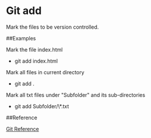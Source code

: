 # Git add

Mark the files to be version controlled.

##Examples

Mark the file index.html

- git add index.html

Mark all files in current directory

- git add .

Mark all txt files under "Subfolder" and its sub-directories

- git add Subfolder/\\*.txt

##Reference

[Git Reference](http://git-scm.com/docs/git-add)
